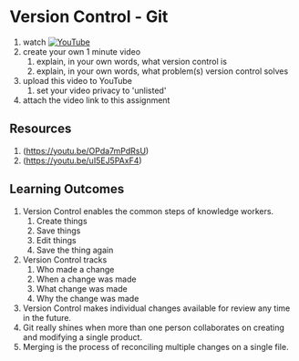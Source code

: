 # Version Control - Git

1. watch [![YouTube](https://i.ytimg.com/vi/8oRjP8yj2Wo/default.jpg)](https://www.youtube.com/watch?v=8oRjP8yj2Wo)
2. create your own 1 minute video
	1. explain, in your own words, what version control is
	1. explain, in your own words, what problem(s) version control solves
3. upload this video to YouTube
	1. set your video privacy to 'unlisted'
4. attach the video link to this assignment

## Resources
1. (https://youtu.be/OPda7mPdRsU)
2. (https://youtu.be/uI5EJ5PAxF4)

## Learning Outcomes
1. Version Control enables the common steps of knowledge workers. 
    1. Create things
    1. Save things
    1. Edit things
    1. Save the thing again
1. Version Control tracks
    1. Who made a change
    1. When a change was made
    1. What change was made
    1. Why the change was made
1. Version Control makes individual changes available for review any time in the future.  
1. Git really shines when more than one person collaborates on creating and modifying a single product. 
1. Merging is the process of reconciling multiple changes on a single file. 

